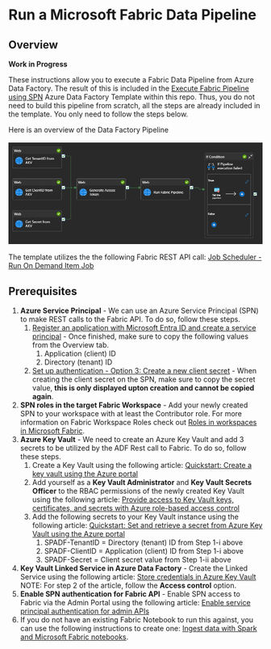 # Run a Microsoft Fabric Data Pipeline
## Overview

**Work in Progress**

These instructions allow you to execute a Fabric Data Pipeline from Azure Data Factory.  The result of this is included in the [Execute Fabric Pipeline using SPN](https://github.com/jcbendernh/ADFOrchestrator/blob/main/files/Execute%20Fabric%20Pipeline%20using%20SPN.zip) Azure Data Factory Template within this repo. Thus, you do not need to build this pipeline from scratch, all the steps are already included in the template. You only need to follow the steps below.

Here is an overview of the Data Factory Pipeline<br>&nbsp;<br>
<img src="img/ADFFabricPipelineOverview.png" alt="Pipeline Overview" width="800">


The template utilizes the the following Fabric REST API call: [Job Scheduler - Run On Demand Item Job](https://learn.microsoft.com/en-us/rest/api/fabric/core/job-scheduler/run-on-demand-item-job?tabs=HTTP)

## Prerequisites
1. <b>Azure Service Principal</b> - We can use an Azure Service Principal (SPN) to make REST calls to the Fabric API. To do so, follow these steps.
    1. [Register an application with Microsoft Entra ID and create a service principal](https://learn.microsoft.com/en-us/entra/identity-platform/howto-create-service-principal-portal#register-an-application-with-microsoft-entra-id-and-create-a-service-principal) - Once finished, make sure to copy the following values from the Overview tab.
        1. Application (client) ID
        2. Directory (tenant) ID
    2. [Set up authentication - Option 3: Create a new client secret](https://learn.microsoft.com/en-us/entra/identity-platform/howto-create-service-principal-portal#option-3-create-a-new-client-secret) - When creating the client secret on the SPN, make sure to copy the secret value, <b>this is only displayed upton creation and cannot be copied again</b>.
2. <b>SPN roles in the target Fabric Workspace</b> - Add your newly created SPN to your workspace with at least the Contributor role.  For more information on Fabric Workspace Roles check out [Roles in workspaces in Microsoft Fabric](https://learn.microsoft.com/en-us/fabric/fundamentals/roles-workspaces).
3. <b>Azure Key Vault</b> - We need to create an Azure Key Vault and add 3 secrets to be utilized by the ADF Rest call to Fabric.  To do so, follow these steps.
    1. Create a Key Vault using the following article: [Quickstart: Create a key vault using the Azure portal](https://learn.microsoft.com/en-us/azure/key-vault/general/quick-create-portal)
    2. Add yourself as a <b>Key Vault Administrator</b> and <b>Key Vault Secrets Officer</b> to the RBAC permissions of the newly created Key Vault using the following article: [Provide access to Key Vault keys, certificates, and secrets with Azure role-based access control](https://learn.microsoft.com/en-us/azure/key-vault/general/rbac-guide?tabs=azure-portal)
    3. Add the following secrets to your Key Vault instance using the following article: [Quickstart: Set and retrieve a secret from Azure Key Vault using the Azure portal](https://learn.microsoft.com/en-us/azure/key-vault/secrets/quick-create-portal)
        1. SPADF-TenantID = Directory (tenant) ID from Step 1-i above
        2. SPADF-ClientID = Application (client) ID from Step 1-i above
        3. SPADF-Secret = Client secret value from Step 1-ii above
4. <b>Key Vault Linked Service in Azure Data Factory</b> - Create the Linked Service using the following article: [Store credentials in Azure Key Vault](https://learn.microsoft.com/en-us/azure/data-factory/store-credentials-in-key-vault)<br>NOTE: For step 2 of the article, follow the <b>Access control</b> option. 
5. <b>Enable SPN authentication for Fabric API</b> - Enable SPN access to Fabric via the Admin Portal using the following article: [Enable service principal authentication for admin APIs](https://learn.microsoft.com/en-us/fabric/admin/enable-service-principal-admin-apis)
6. If you do not have an existing Fabric Notebook to run this against, you can use the following instructions to create one: [Ingest data with Spark and Microsoft Fabric notebooks](https://github.com/MicrosoftLearning/mslearn-fabric/blob/main/Instructions/Labs/10-ingest-notebooks.md).
